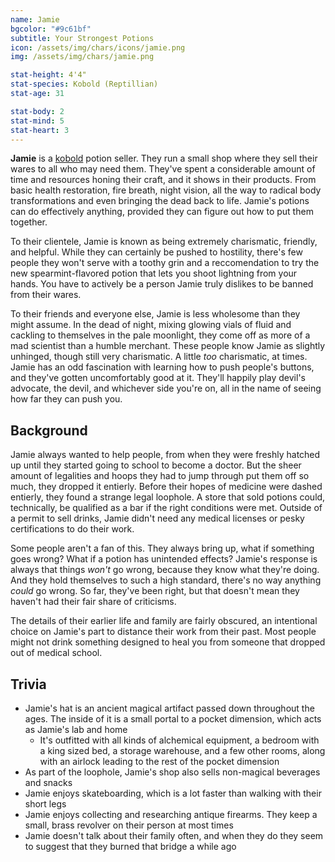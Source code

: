 ```yaml
---
name: Jamie
bgcolor: "#9c61bf"
subtitle: Your Strongest Potions
icon: /assets/img/chars/icons/jamie.png
img: /assets/img/chars/jamie.png

stat-height: 4'4"
stat-species: Kobold (Reptillian)
stat-age: 31

stat-body: 2
stat-mind: 5
stat-heart: 3
---
```

**Jamie** is a [kobold](/characters/kobolds.html) potion seller. They run a small shop where they sell their wares to all who may need them. They've spent a considerable amount of time and resources honing their craft, and it shows in their products. From basic health restoration, fire breath, night vision, all the way to radical body transformations and even bringing the dead back to life. Jamie's potions can do effectively anything, provided they can figure out how to put them together.

To their clientele, Jamie is known as being extremely charismatic, friendly, and helpful. While they can certainly be pushed to hostility, there's few people they won't serve with a toothy grin and a reccomendation to try the new spearmint-flavored potion that lets you shoot lightning from your hands. You have to actively be a person Jamie truly dislikes to be banned from their wares.

To their friends and everyone else, Jamie is less wholesome than they might assume. In the dead of night, mixing glowing vials of fluid and cackling to themselves in the pale moonlight, they come off as more of a mad scientist than a humble merchant. These people know Jamie as slightly unhinged, though still very charismatic. A little *too* charismatic, at times. Jamie has an odd fascination with learning how to push people's buttons, and they've gotten uncomfortably good at it. They'll happily play devil's advocate, the devil, and whichever side you're on, all in the name of seeing how far they can push you.

## Background
Jamie always wanted to help people, from when they were freshly hatched up until they started going to school to become a doctor. But the sheer amount of legalities and hoops they had to jump through put them off so much, they dropped it entierly.
Before their hopes of medicine were dashed entierly, they found a strange legal loophole. A store that sold potions could, technically, be qualified as a bar if the right conditions were met. Outside of a permit to sell drinks, Jamie didn't need any medical licenses or pesky certifications to do their work.

Some people aren't a fan of this. They always bring up, what if something goes wrong? What if a potion has unintended effects? Jamie's response is always that things *won't* go wrong, because they know what they're doing. And they hold themselves to such a high standard, there's no way anything *could* go wrong. So far, they've been right, but that doesn't mean they haven't had their fair share of criticisms.

The details of their earlier life and family are fairly obscured, an intentional choice on Jamie's part to distance their work from their past. Most people might not drink something designed to heal you from someone that dropped out of medical school.

## Trivia
 - Jamie's hat is an ancient magical artifact passed down throughout the ages. The inside of it is a small portal to a pocket dimension, which acts as Jamie's lab and home
    - It's outfitted with all kinds of alchemical equipment, a bedroom with a king sized bed, a storage warehouse, and a few other rooms, along with an airlock leading to the rest of the pocket dimension
 - As part of the loophole, Jamie's shop also sells non-magical beverages and snacks
 - Jamie enjoys skateboarding, which is a lot faster than walking with their short legs
 - Jamie enjoys collecting and researching antique firearms. They keep a small, brass revolver on their person at most times
 - Jamie doesn't talk about their family often, and when they do they seem to suggest that they burned that bridge a while ago